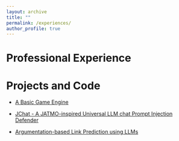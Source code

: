 ```yaml
---
layout: archive
title: ""
permalink: /experiences/
author_profile: true
---
```


Professional Experience 
======


Projects and Code
======
* [A Basic Game Engine](https://github.com/OJ98/Game_Engine_Design_Final_Project/tree/main)

* [JChat - A JATMO-inspired Universal LLM chat Prompt Injection Defender](https://github.com/davidroot8/JChat)

* [Argumentation-based Link Prediction using LLMs](https://github.com/OJ98/Argumentation-based-Link-Prediction-using-LLMs)